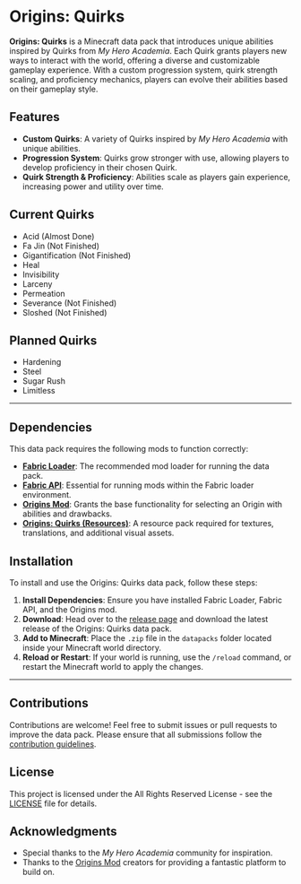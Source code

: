 # Origins: Quirks

**Origins: Quirks** is a Minecraft data pack that introduces unique abilities inspired by Quirks from *My Hero Academia*. Each Quirk grants players new ways to interact with the world, offering a diverse and customizable gameplay experience. With a custom progression system, quirk strength scaling, and proficiency mechanics, players can evolve their abilities based on their gameplay style.

## Features
- **Custom Quirks**: A variety of Quirks inspired by *My Hero Academia* with unique abilities.
- **Progression System**: Quirks grow stronger with use, allowing players to develop proficiency in their chosen Quirk.
- **Quirk Strength & Proficiency**: Abilities scale as players gain experience, increasing power and utility over time.

## Current Quirks
- Acid (Almost Done)
- Fa Jin (Not Finished)
- Gigantification (Not Finished)
- Heal
- Invisibility
- Larceny
- Permeation
- Severance (Not Finished)
- Sloshed (Not Finished)

## Planned Quirks
- Hardening
- Steel
- Sugar Rush
- Limitless

---

## Dependencies
This data pack requires the following mods to function correctly:
- [**Fabric Loader**](https://fabricmc.net/): The recommended mod loader for running the data pack.
- [**Fabric API**](https://fabricmc.net/use/): Essential for running mods within the Fabric loader environment.
- [**Origins Mod**](https://github.com/apace100/origins-fabric): Grants the base functionality for selecting an Origin with abilities and drawbacks.
- [**Origins: Quirks (Resources)**](https://github.com/0vergrown/Origins-Quirks-Resources): A resource pack required for textures, translations, and additional visual assets.

## Installation

To install and use the Origins: Quirks data pack, follow these steps:

1. **Install Dependencies**: Ensure you have installed Fabric Loader, Fabric API, and the Origins mod.
2. **Download**: Head over to the [release page](https://modrinth.com/datapack/origins-quirks) and download the latest release of the Origins: Quirks data pack.
3. **Add to Minecraft**: Place the `.zip` file in the `datapacks` folder located inside your Minecraft world directory.
4. **Reload or Restart**: If your world is running, use the `/reload` command, or restart the Minecraft world to apply the changes.

---

## Contributions

Contributions are welcome! Feel free to submit issues or pull requests to improve the data pack. Please ensure that all submissions follow the [contribution guidelines](CONTRIBUTING.md).

## License

This project is licensed under the All Rights Reserved License - see the [LICENSE](LICENSE) file for details.

## Acknowledgments
- Special thanks to the *My Hero Academia* community for inspiration.
- Thanks to the [Origins Mod](https://github.com/apace100/origins-fabric) creators for providing a fantastic platform to build on.

